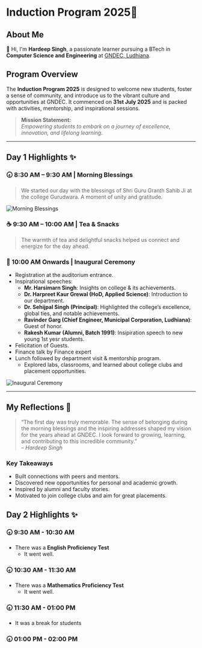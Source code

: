 # Induction Program 2025🚀

## About Me
👋 Hi, I'm **Hardeep Singh**, a passionate learner pursuing a BTech in **Computer Science and Engineering** at [GNDEC, Ludhiana](https://www.gndec.ac.in/).

## Program Overview
The **Induction Program 2025** is designed to welcome new students, foster a sense of community, and introduce us to the vibrant culture and opportunities at GNDEC. It commenced on **31st July 2025** and is packed with activities, mentorship, and inspirational sessions.

> **Mission Statement:**  
> _Empowering students to embark on a journey of excellence, innovation, and lifelong learning._

---

## Day 1 Highlights ✨

### 🕣 8:30 AM – 9:30 AM | Morning Blessings
> We started our day with the blessings of Shri Guru Granth Sahib Ji at the college Gurudwara. A moment of unity and gratitude.

![Morning Blessings](https://github.com/user-attachments/assets/e11ea20f-4690-4d8e-9d6f-c8da320dd7f0)

### ☕ 9:30 AM – 10:00 AM | Tea & Snacks
> The warmth of tea and delightful snacks helped us connect and energize for the day ahead.

### 🎤 10:00 AM Onwards | Inaugural Ceremony
- Registration at the auditorium entrance.
- Inspirational speeches:
    - **Mr. Harsimarn Singh**: Insights on college & its achievements.
    - **Dr. Harpreet Kaur Grewal (HoD, Applied Science)**: Introduction to our department.
    - **Dr. Sehijpal Singh (Principal)**: Highlighted the college’s excellence, global ties, and notable achievements.
    - **Ravinder Garg (Chief Engineer, Municipal Corporation, Ludhiana)**: Guest of honor.
    - **Rakesh Kumar (Alumni, Batch 1991)**: Insipiration speech to new young 1st yesr students.
- Felicitation of Guests.
- Finance talk by Finance expert
- Lunch followed by department visit & mentorship program.
    - Explored labs, classrooms, and learned about college clubs and placement opportunities.

![Inaugural Ceremony](https://github.com/user-attachments/assets/b18be240-b252-4dd7-988c-b3dcbb761ca5)

---

## My Reflections 📝

> “The first day was truly memorable. The sense of belonging during the morning blessings and the inspiring addresses shaped my vision for the years ahead at GNDEC. I look forward to growing, learning, and contributing to this incredible community.”  
> _– Hardeep Singh_

### Key Takeaways
- Built connections with peers and mentors.
- Discovered new opportunities for personal and academic growth.
- Inspired by alumni and faculty stories.
- Motivated to join college clubs and aim for great placements.

## Day 2 Highlights ✨

###  🕣 9:30 AM - 10:30 AM
* There was a **English Proficiency Test**
  * It went well.

###  🕣 10:30 AM - 11:30 AM
* There was a **Mathematics Proficiency Test**
  * It went well.
###  🕣 11:30 AM - 01:00 PM
* It was a break for students
###  🕣 01:00 PM - 02:00 PM
